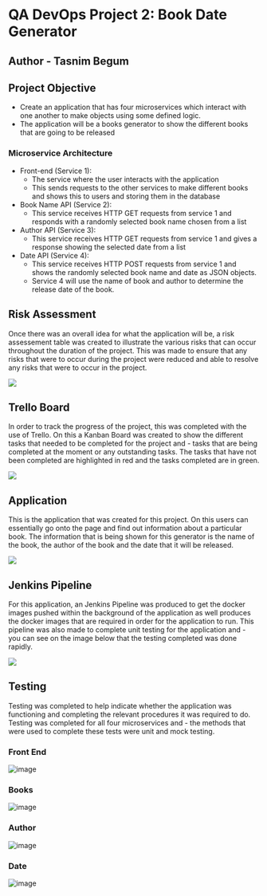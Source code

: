 # QA DevOps Project 2: Book Date Generator
## Author - Tasnim Begum
## Project Objective
- Create an application that has four microservices which interact with one another to make objects using some defined logic.
- The application will be a books generator to show the different books that are going to be released

### Microservice Architecture
- Front-end (Service 1):
	- The service where the user interacts with the application
	- This sends requests to the other services to make different books and shows this to users and storing them in the database
- Book Name API (Service 2): 
   - This service receives HTTP GET requests from service 1 and responds with a randomly selected book name chosen from a list
- Author API (Service 3):
    - This service receives HTTP GET requests from service 1 and gives a response showing the selected date from a list
- Date API (Service 4):
    - This service receives HTTP POST requests from service 1 and shows the randomly selected book name and date as JSON objects. 
    - Service 4 will use the name of book and author to determine the release date of the book.

## Risk Assessment
Once there was an overall idea for what the application will be, a risk assessement table was created to illustrate the various risks that can occur throughout the duration of the project. This was made to ensure that any risks that were to occur during the project were reduced and able to resolve any risks that were to occur in the project.
<p> 
<img src = "https://user-images.githubusercontent.com/60227889/188701716-70aeb133-a8b2-473a-b822-540364b56c2f.png" widith="1000">


## Trello Board
In order to track the progress of the project, this was completed with the use of Trello. On this a Kanban Board was created to show the different tasks that needed to be completed for the project and - tasks that are being completed at the moment or any outstanding tasks. The tasks that have not been completed are highlighted in red and the tasks completed are in green. 
<p>
<img src = "https://user-images.githubusercontent.com/60227889/188703647-ad01a508-dbd8-4ada-9b2e-d9c2531a4ab3.png" widith="1000">


## Application
This is the application that was created for this project. On this users can essentially go onto the page and find out information about a particular book. The information that is being shown for this generator is the name of the book, the author of the book and the date that it will be released.
<p>
<img src = "https://user-images.githubusercontent.com/60227889/188863642-880b0434-a73b-4c67-bb25-2901696c6c60.png" widith="1000">


## Jenkins Pipeline
For this application, an Jenkins Pipeline was produced to get the docker images pushed within the background of the application as well produces the docker images that are required in order for the application to run. This pipeline was also made to complete unit testing for the application and - you can see on the image below that the testing completed was done rapidly.
<p>
<img src = "https://user-images.githubusercontent.com/60227889/188913067-4e83c7df-e2d0-432d-8b5c-e10cdffb7aa6.png"

<p>
	
## Testing
Testing was completed to help indicate whether the application was functioning and completing the relevant procedures it was required to do. Testing was completed for all four microservices and - the methods that were used to complete these tests were unit and mock testing. 

### Front End
![image](https://user-images.githubusercontent.com/60227889/188916321-74f870b2-a1fc-4970-a117-eb6d92e36a4d.png)


### Books
![image](https://user-images.githubusercontent.com/60227889/188916492-ce806b75-a5a2-480c-b036-d07172c3648d.png)


### Author
![image](https://user-images.githubusercontent.com/60227889/188917205-b5ef58fc-ba21-4b8f-8378-82d2f593b34b.png)


### Date
![image](https://user-images.githubusercontent.com/60227889/188917258-a58a917a-410f-421f-97e8-bfd0b0935e7f.png)





